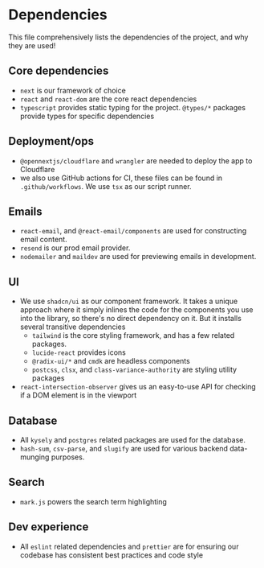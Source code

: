 # Dependencies

This file comprehensively lists the dependencies of the project, and why they are used!

## Core dependencies

- `next` is our framework of choice
- `react` and `react-dom` are the core react dependencies
- `typescript` provides static typing for the project. `@types/*` packages provide types for specific dependencies

## Deployment/ops

- `@opennextjs/cloudflare` and `wrangler` are needed to deploy the app to Cloudflare
- we also use GitHub actions for CI, these files can be found in `.github/workflows`. We use `tsx` as our script runner.

## Emails

- `react-email`, and `@react-email/components` are used for constructing email content.
- `resend` is our prod email provider.
- `nodemailer` and `maildev` are used for previewing emails in development.

## UI

- We use `shadcn/ui` as our component framework. It takes a unique approach where it simply inlines the code for the components you use into the library, so there's no direct dependency on it. But it installs several transitive dependencies
  - `tailwind` is the core styling framework, and has a few related packages.
  - `lucide-react` provides icons
  - `@radix-ui/*` and `cmdk` are headless components
  - `postcss`, `clsx`, and `class-variance-authority` are styling utility packages
- `react-intersection-observer` gives us an easy-to-use API for checking if a DOM element is in the viewport

## Database

- All `kysely` and `postgres` related packages are used for the database.
- `hash-sum`, `csv-parse`, and `slugify` are used for various backend data-munging purposes.

## Search

- `mark.js` powers the search term highlighting

## Dev experience

- All `eslint` related dependencies and `prettier` are for ensuring our codebase has consistent best practices and code style
